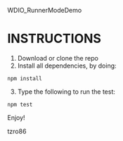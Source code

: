 WDIO_RunnerModeDemo


# INSTRUCTIONS

1. Download or clone the repo
2. Install all dependencies, by doing:
```
npm install
```
3. Type the following to run the test:
```
npm test
```

Enjoy!

tzro86
